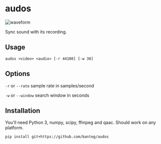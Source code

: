 # audos

![waveform](https://cloud.githubusercontent.com/assets/4562643/8623417/27ec4eb4-2753-11e5-906a-61f1dca4145b.png)

Sync sound with its recording.

## Usage

```
audos <video> <audio> [-r 44100] [-w 30]
```

## Options

`-r` or `--rate` sample rate in samples/second

`-w` or `--window` search window in seconds

## Installation

You'll need Python 3, numpy, scipy, ffmpeg and qaac. Should work on any platform.

```
pip install git+https://github.com/banteg/audos
```
